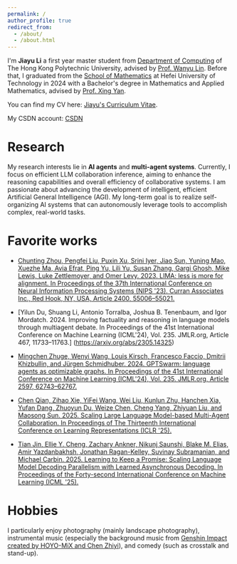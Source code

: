 ```yaml
---
permalink: /
author_profile: true
redirect_from: 
  - /about/
  - /about.html
---
```


I'm **Jiayu Li** a first year master student from [Department of Computing](https://www.polyu.edu.hk/comp/) of The Hong Kong Polytechnic University, advised by [Prof. Wanyu Lin](https://wanyu-lin.github.io/). Before that, I graduated from the [School of Mathematics](https://maths.hfut.edu.cn/) at Hefei University of Technology in 2024 with a Bachelor's degree in Mathematics and Applied Mathematics, advised by [Prof. Xing Yan](https://maths.hfut.edu.cn/info/1029/4370.htm).

You can find my CV here: [Jiayu's Curriculum Vitae](../assets/Jiayu_Resume.pdf).

My CSDN account: [CSDN](https://blog.csdn.net/weixin_53371809?type=blog)

# Research
My research interests lie in **AI agents** and **multi-agent systems**. Currently, I focus on efficient LLM collaboration inference, aiming to enhance the reasoning capabilities and overall efficiency of collaborative systems. I am passionate about advancing the development of intelligent, efficient Artificial General Intelligence (AGI). My long-term goal is to realize self-organizing AI systems that can autonomously leverage tools to accomplish complex, real-world tasks.

# Favorite works
* [Chunting Zhou, Pengfei Liu, Puxin Xu, Srini Iyer, Jiao Sun, Yuning Mao, Xuezhe Ma, Avia Efrat, Ping Yu, Lili Yu, Susan Zhang, Gargi Ghosh, Mike Lewis, Luke Zettlemoyer, and Omer Levy. 2023. LIMA: less is more for alignment. In Proceedings of the 37th International Conference on Neural Information Processing Systems (NIPS '23). Curran Associates Inc., Red Hook, NY, USA, Article 2400, 55006–55021.](https://arxiv.org/abs/2305.11206)

* [Yilun Du, Shuang Li, Antonio Torralba, Joshua B. Tenenbaum, and Igor Mordatch. 2024. Improving factuality and reasoning in language models through multiagent debate. In Proceedings of the 41st International Conference on Machine Learning (ICML'24), Vol. 235. JMLR.org, Article 467, 11733–11763.] (https://arxiv.org/abs/2305.14325)

* [Mingchen Zhuge, Wenyi Wang, Louis Kirsch, Francesco Faccio, Dmitrii Khizbullin, and Jürgen Schmidhuber. 2024. GPTSwarm: language agents as optimizable graphs. In Proceedings of the 41st International Conference on Machine Learning (ICML'24), Vol. 235. JMLR.org, Article 2597, 62743–62767.](https://arxiv.org/abs/2402.16823)

* [Chen Qian, Zihao Xie, YiFei Wang, Wei Liu, Kunlun Zhu, Hanchen Xia, Yufan Dang, Zhuoyun Du, Weize Chen, Cheng Yang, Zhiyuan Liu, and Maosong Sun. 2025. Scaling Large Language Model-based Multi-Agent Collaboration. In Proceedings of The Thirteenth International Conference on Learning Representations (ICLR '25).](https://arxiv.org/abs/2406.07155)

* [Tian Jin, Ellie Y. Cheng, Zachary Ankner, Nikunj Saunshi, Blake M. Elias, Amir Yazdanbakhsh, Jonathan Ragan-Kelley, Suvinay Subramanian, and Michael Carbin. 2025. Learning to Keep a Promise: Scaling Language Model Decoding Parallelism with Learned Asynchronous Decoding. In Proceedings of the Forty-second International Conference on Machine Learning (ICML '25).](https://arxiv.org/abs/2502.11517)

# Hobbies
I particularly enjoy photography (mainly landscape photography), instrumental music (especially the background music from [Genshin Impact created by HOYO-MiX and Chen Zhiyi](https://music.youtube.com/playlist?list=OLAK5uy_lmIKBwTkO-jl4msnIYfZJdEtPE9FJ8dBU&si=koSAAsDK3U_IhfRn)), and comedy (such as crosstalk and stand-up).
